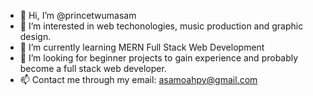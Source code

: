 - 👋 Hi, I’m @princetwumasam
- 👀 I’m interested in web techonologies, music production and graphic design.
- 🌱 I’m currently learning MERN Full Stack Web Development
- 💞️ I’m looking for beginner projects to gain experience and probably become a full stack web developer.
- 📫 Contact me through my email: asamoahpy@gmail.com

<!---
princetwumasam/princetwumasam is a ✨ special ✨ repository because its `README.md` (this file) appears on your GitHub profile.
You can click the Preview link to take a look at your changes.
--->
